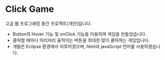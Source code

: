 # Click Game

고급 웹 프로그래밍 중간 프로젝트(개인)입니다.

- Button의 Hover 기능 및 onClick 기능을 이용하여 게임을 만들었습니다.
- 클릭할 때마다 이리저리 움직이는 버튼을 최대한 많이 클릭하는 게임입니다.
- 개발은 Eclipse 환경에서 이루어졌으며, html과 javaScript 언어를 사용하였습니다.

